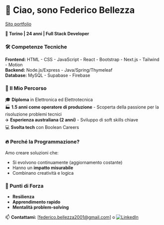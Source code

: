 

# 👋 Ciao, sono Federico Bellezza 
[Sito portfolio](https://portfolio-federicobellezzas-projects.vercel.app/)

**📍 Torino | 24 anni | Full Stack Developer**

### 🛠️ Competenze Tecniche
**Frontend:**  HTML -  CSS -   JavaScript -  React -  Bootstrap -  Next.js -  Tailwind -  Motion   
**Backend:**  Node.js/Express - Java/Spring/Thymeleaf   
**Database:**  MySQL - Supabase - Firebase   

### 🚀 Il Mio Percorso
🎓 **Diploma** in Elettronica ed Elettrotecnica  
🏭 **1.5 anni come operatore di produzione** - Scoperta della passione per la risoluzione problemi tecnici  
✈️ **Esperienza australiana (2 anni)** - Sviluppo di soft skills chiave   
💻 **Svolta tech** con Boolean Careers

### 🔥 Perché la Programmazione?
Amo creare soluzioni che:  
- Si evolvono continuamente (aggiornamento costante)  
- Hanno un **impatto misurabile**  
- Combinano creatività e logica  

### 🌟 Punti di Forza
- **Resilienza**
- **Apprendimento rapido** 
- **Mentalità problem-solving** 

📫 **Contattami:** [federico.bellezza2001@gmail.com] o [![LinkedIn](https://img.shields.io/badge/LinkedIn-0077B5?style=flat&logo=linkedin)](https://www.linkedin.com/in/federicobellezzadev/)
